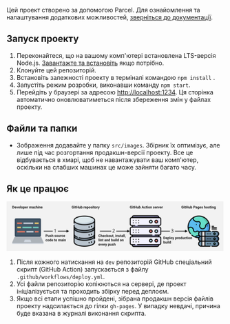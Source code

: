 Цей проект створено за допомогою Parcel. Для ознайомлення та налаштування
додаткових можливостей, [зверніться до документації](https://parceljs.org/).

## Запуск проекту

1. Переконайтеся, що на вашому комп'ютері встановлена LTS-версія Node.js.
   [Завантажте та встановіть](https://nodejs.org/en/) якщо потрібно.
2. Клонуйте цей репозиторій.
3. Встановіть залежності проекту в терміналі командою `npm install` .
4. Запустіть режим розробки, виконавши команду `npm start`.
5. Перейдіть у браузері за адресою
   [http://localhost:1234](http://localhost:1234). Ця сторінка автоматично
   оновлюватиметься після збереження змін у файлах проекту.

## Файли та папки

- Зображення додавайте у папку `src/images`. Збірник їх оптимізує, але лише під
  час розгортання продакшн-версії проекту. Все це відбувається в хмарі, щоб не
  навантажувати ваш комп'ютер, оскільки на слабших машинах це може зайняти
  багато часу.

## Як це працює

![How it works](./assets/how-it-works.png)

1. Після кожного натискання на `dev` репозиторій GitHub спеціальний скрипт
   (GitHub Action) запускається з файлу `.github/workflows/deploy.yml`.
2. Усі файли репозиторію копіюються на сервері, де проект ініціалізується та
   проходить збірку перед деплоєм.
3. Якщо всі етапи успішно пройдені, зібрана продакшн версія файлів проекту
   надсилається до гілки `gh-pages`. У випадку невдачі, причина буде вказана в
   журналі виконання скрипта.
